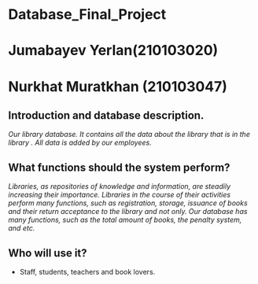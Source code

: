 # Database_Final_Project
# Jumabayev Yerlan(210103020)
# Nurkhat Muratkhan (210103047)
## Introduction and database description.

*Our library database. It contains all the data about the library that is in the library . All data is added by our employees.*

## What functions should the system perform?
*Libraries, as repositories of knowledge and information, are steadily increasing their importance. Libraries in the course of their activities perform many functions, such as registration, storage, issuance of books and their return acceptance to the library and not only. Our database has many functions, such as the total amount of books, the penalty system, and etc.*

## Who will use it?
* Staff, students, teachers and book lovers. 
